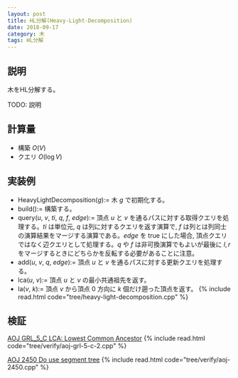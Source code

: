 ```yaml
---
layout: post
title: HL分解(Heavy-Light-Decomposition)
date: 2018-09-17
category: 木
tags: HL分解
---
```


## 説明
木をHL分解する。

TODO: 説明

## 計算量
* 構築 $O(V)$
* クエリ $O(\log V)$

## 実装例
* HeavyLightDecomposition($g$):= 木 $g$ で初期化する。
* build():= 構築する。
* query($u$, $v$, $ti$, $q$, $f$, $edge$):= 頂点 $u$ と $v$ を通るパスに対する取得クエリを処理する。$ti$ は単位元, $q$ は列に対するクエリを返す演算で, $f$ は列とは列同士の演算結果をマージする演算である。$edge$ を true にした場合, 頂点クエリではなく辺クエリとして処理する。$q$ や $f$ は非可換演算でもよいが最後に $l, r$ をマージするときにどちらかを反転する必要があることに注意。
* add($u$, $v$, $q$, $edge$):= 頂点 $u$ と $v$ を通るパスに対する更新クエリを処理する。
* lca($u$, $v$):= 頂点 $u$ と $v$ の最小共通祖先を返す。
* la($v$, $k$):= 頂点 $v$ から頂点 $0$ 方向に $k$ 個だけ遡った頂点を返す。
{% include read.html code="tree/heavy-light-decomposition.cpp" %}

## 検証

[AOJ GRL_5_C LCA: Lowest Common Ancestor](http://judge.u-aizu.ac.jp/onlinejudge/description.jsp?id=GRL_5_C&lang=jp)
{% include read.html code="tree/verify/aoj-grl-5-c-2.cpp" %}

[AOJ 2450 Do use segment tree](http://judge.u-aizu.ac.jp/onlinejudge/description.jsp?id=2450)
{% include read.html code="tree/verify/aoj-2450.cpp" %}
